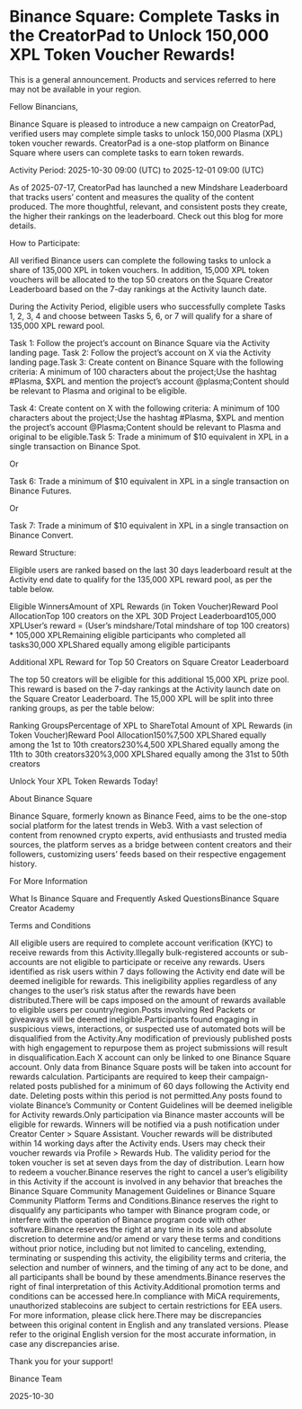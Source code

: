 # Binance Square: Complete Tasks in the CreatorPad to Unlock 150,000 XPL Token Voucher Rewards!

This is a general announcement. Products and services referred to here may not be available in your region. 

Fellow Binancians,

Binance Square is pleased to introduce a new campaign on CreatorPad, verified users may complete simple tasks to unlock 150,000 Plasma (XPL) token voucher rewards. CreatorPad is a one-stop platform on Binance Square where users can complete tasks to earn token rewards.

Activity Period: 2025-10-30 09:00 (UTC) to 2025-12-01 09:00 (UTC)

As of 2025-07-17, CreatorPad has launched a new Mindshare Leaderboard that tracks users’ content and measures the quality of the content produced. The more thoughtful, relevant, and consistent posts they create, the higher their rankings on the leaderboard. Check out this blog for more details. 

How to Participate:

All verified Binance users can complete the following tasks to unlock a share of 135,000 XPL in token vouchers. In addition, 15,000 XPL token vouchers will be allocated to the top 50 creators on the Square Creator Leaderboard based on the 7-day rankings at the Activity launch date.

During the Activity Period, eligible users who successfully complete Tasks 1, 2, 3, 4 and choose between Tasks 5, 6, or 7 will qualify for a share of 135,000 XPL reward pool. 

Task 1: Follow the project’s account on Binance Square via the Activity landing page. Task 2: Follow the project’s account on X via the Activity landing page.Task 3: Create content on Binance Square with the following criteria: A minimum of 100 characters about the project;Use the hashtag #Plasma, $XPL and mention the project’s account @plasma;Content should be relevant to Plasma and original to be eligible.

Task 4: Create content on X with the following criteria: A minimum of 100 characters about the project;Use the hashtag #Plasma, $XPL and mention the project’s account @Plasma;Content should be relevant to Plasma and original to be eligible.Task 5: Trade a minimum of $10 equivalent in XPL in a single transaction on Binance Spot.

Or

Task 6: Trade a minimum of $10 equivalent in XPL in a single transaction on Binance Futures.

Or

Task 7: Trade a minimum of $10 equivalent in XPL in a single transaction on Binance Convert.

Reward Structure: 

Eligible users are ranked based on the last 30 days leaderboard result at the Activity end date to qualify for the 135,000 XPL reward pool, as per the table below.

Eligible WinnersAmount of XPL Rewards (in Token Voucher)Reward Pool AllocationTop 100 creators on the XPL 30D Project Leaderboard105,000 XPLUser’s reward = (User’s mindshare/Total mindshare of top 100 creators) * 105,000 XPLRemaining eligible participants who completed all tasks30,000 XPLShared equally among eligible participants

Additional XPL Reward for Top 50 Creators on Square Creator Leaderboard 

The top 50 creators will be eligible for this additional 15,000 XPL prize pool. This reward is based on the 7-day rankings at the Activity launch date on the Square Creator Leaderboard. The 15,000 XPL will be split into three ranking groups, as per the table below:

Ranking GroupsPercentage of XPL to ShareTotal Amount of XPL Rewards (in Token Voucher)Reward Pool Allocation150%7,500 XPLShared equally among the 1st to 10th creators230%4,500 XPLShared equally among the 11th to 30th creators320%3,000 XPLShared equally among the 31st to 50th creators

Unlock Your XPL Token Rewards Today! 

About Binance Square

Binance Square, formerly known as Binance Feed, aims to be the one-stop social platform for the latest trends in Web3. With a vast selection of content from renowned crypto experts, avid enthusiasts and trusted media sources, the platform serves as a bridge between content creators and their followers, customizing users’ feeds based on their respective engagement history.

For More Information

What Is Binance Square and Frequently Asked QuestionsBinance Square Creator Academy

Terms and Conditions

All eligible users are required to complete account verification (KYC) to receive rewards from this Activity.Illegally bulk-registered accounts or sub-accounts are not eligible to participate or receive any rewards. Users identified as risk users within 7 days following the Activity end date will be deemed ineligible for rewards. This ineligibility applies regardless of any changes to the user’s risk status after the rewards have been distributed.There will be caps imposed on the amount of rewards available to eligible users per country/region.Posts involving Red Packets or giveaways will be deemed ineligible.Participants found engaging in suspicious views, interactions, or suspected use of automated bots will be disqualified from the Activity.Any modification of previously published posts with high engagement to repurpose them as project submissions will result in disqualification.Each X account can only be linked to one Binance Square account. Only data from Binance Square posts will be taken into account for rewards calculation. Participants are required to keep their campaign-related posts published for a minimum of 60 days following the Activity end date. Deleting posts within this period is not permitted.Any posts found to violate Binance’s Community or Content Guidelines will be deemed ineligible for Activity rewards.Only participation via Binance master accounts will be eligible for rewards. Winners will be notified via a push notification under Creator Center > Square Assistant. Voucher rewards will be distributed within 14 working days after the Activity ends. Users may check their voucher rewards via Profile > Rewards Hub. The validity period for the token voucher is set at seven days from the day of distribution. Learn how to redeem a voucher.Binance reserves the right to cancel a user’s eligibility in this Activity if the account is involved in any behavior that breaches the Binance Square Community Management Guidelines or Binance Square Community Platform Terms and Conditions.Binance reserves the right to disqualify any participants who tamper with Binance program code, or interfere with the operation of Binance program code with other software.Binance reserves the right at any time in its sole and absolute discretion to determine and/or amend or vary these terms and conditions without prior notice, including but not limited to canceling, extending, terminating or suspending this activity, the eligibility terms and criteria, the selection and number of winners, and the timing of any act to be done, and all participants shall be bound by these amendments.Binance reserves the right of final interpretation of this Activity.Additional promotion terms and conditions can be accessed here.In compliance with MiCA requirements, unauthorized stablecoins are subject to certain restrictions for EEA users. For more information, please click here.There may be discrepancies between this original content in English and any translated versions. Please refer to the original English version for the most accurate information, in case any discrepancies arise.

Thank you for your support!

Binance Team

2025-10-30